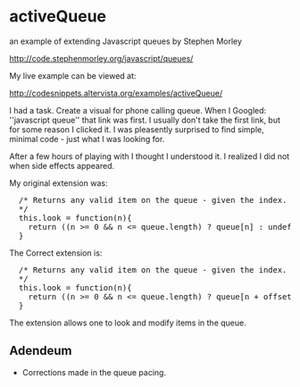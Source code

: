 activeQueue
===========

an example of extending Javascript queues by Stephen Morley

http://code.stephenmorley.org/javascript/queues/

My live example can be viewed at:

http://codesnippets.altervista.org/examples/activeQueue/

I had a task. Create a visual for phone calling queue.
When I Googled: ''javascript queue'' that link was first.
I usually don't take the first link, but for some reason
I clicked it. I was pleasently surprised to find 
simple, minimal code - just what I was looking for.

After a few hours of playing with I thought I understood
it. I realized I did not when side effects appeared.

My original extension was:

<pre>
  /* Returns any valid item on the queue - given the index.
  */
  this.look = function(n){
    return ((n &gt;= 0 && n &lt;= queue.length) ? queue[n] : undefined);
  }
</pre>

The Correct extension is:

<pre>
  /* Returns any valid item on the queue - given the index.
  */
  this.look = function(n){
    return ((n &gt;= 0 && n &lt;= queue.length) ? queue[n + offset] : undefined);
  }
</pre>

The extension allows one to look and modify items in the queue.

## Adendeum ##
* Corrections made in the queue pacing.



